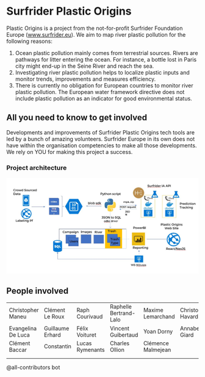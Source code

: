 # Surfrider Plastic Origins

Plastic Origins is a project from the not-for-profit Surfrider Foundation Europe (www.surfrider.eu). We aim to map river plastic pollution for the following reasons:

1. Ocean plastic pollution mainly comes from terrestrial sources. Rivers are pathways for litter entering the ocean. For instance, a bottle lost in Paris city might end-up in the Seine River and reach the sea.
2. Investigating river plastic pollution helps to localize plastic inputs and monitor trends, improvements and measures efficiency.
3. There is currently no obligation for European countries to monitor river plastic pollution. The European water framework directive does not include plastic pollution as an indicator for good environmental status.


## All you need to know to get involved

Developments and improvements of Surfrider Plastic Origins tech tools are led by a bunch of amazing volunteers. Surfrider Europe in its own does not have within the organisation competencies to make all those developments. We rely on YOU for making this project a success. 


### Project architecture

![Project architecture](/assets/project-architecture.JPG)

## People involved
|                    |                  |                 |                        |                    |                   |
| ------------------ | ---------------- | --------------- | ---------------------- | ------------------ | ----------------- |
| Christopher Maneu  | Clément Le Roux  | Raph Courivaud  | Raphelle Bertrand-Lalo | Maxime Lemarchand  | Christophe Havard |
| Evangelina De Luca | Guillaume Erhard | Félix Voituret  | Vincent Guibertaud     | Yoan Dorny         | Annabelle Giard   |
| Clément Baccar     | Constantin       | Lucas Rymenants | Charles Ollion         | Clémence Malmejean |                   |
|                    |                  |                 |                        |                    |                   |
|                    |                  |                 |                        |                    |                   |

             	              	                  	                      	                 
                    	                	              	                  	                      	                 
@all-contributors bot                    	                	              	                  	                      	                 




